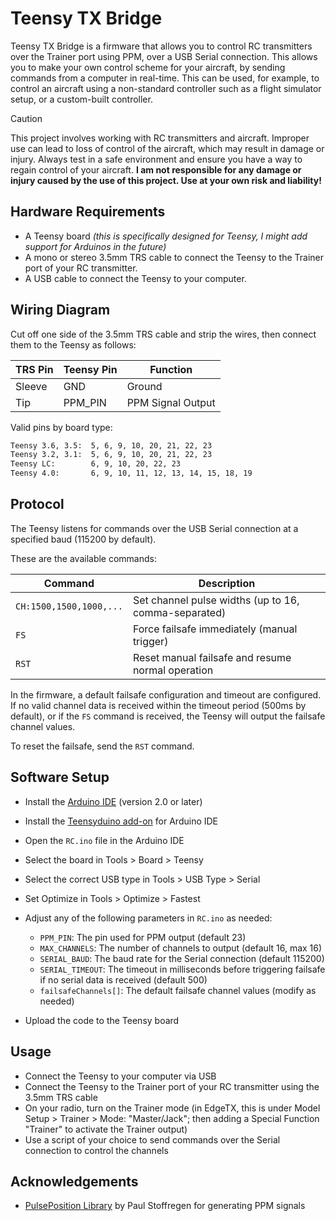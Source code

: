 # Teensy TX Bridge

Teensy TX Bridge is a firmware that allows you to control RC transmitters over the Trainer port using PPM, over a USB Serial connection.
This allows you to make your own control scheme for your aircraft, by sending commands from a computer in real-time.
This can be used, for example, to control an aircraft using a non-standard controller such as a flight simulator setup, or a custom-built controller.

> [!CAUTION]
> This project involves working with RC transmitters and aircraft. Improper use can lead to loss of control of the aircraft, which may result in damage or injury. Always test in a safe environment and ensure you have a way to regain control of your aircraft. **I am not responsible for any damage or injury caused by the use of this project. Use at your own risk and liability!**

## Hardware Requirements

- A Teensy board _(this is specifically designed for Teensy, I might add support for Arduinos in the future)_
- A mono or stereo 3.5mm TRS cable to connect the Teensy to the Trainer port of your RC transmitter.
- A USB cable to connect the Teensy to your computer.

## Wiring Diagram

Cut off one side of the 3.5mm TRS cable and strip the wires, then connect them to the Teensy as follows:

| TRS Pin | Teensy Pin | Function          |
| ------- | ---------- | ----------------- |
| Sleeve  | GND        | Ground            |
| Tip     | PPM_PIN    | PPM Signal Output |

Valid pins by board type:

```txt
Teensy 3.6, 3.5:  5, 6, 9, 10, 20, 21, 22, 23
Teensy 3.2, 3.1:  5, 6, 9, 10, 20, 21, 22, 23
Teensy LC:        6, 9, 10, 20, 22, 23
Teensy 4.0:       6, 9, 10, 11, 12, 13, 14, 15, 18, 19
```

## Protocol

The Teensy listens for commands over the USB Serial connection at a specified baud (115200 by default).

These are the available commands:

| Command                 | Description                                          |
| ----------------------- | ---------------------------------------------------- |
| `CH:1500,1500,1000,...` | Set channel pulse widths (up to 16, comma-separated) |
| `FS`                    | Force failsafe immediately (manual trigger)          |
| `RST`                   | Reset manual failsafe and resume normal operation    |

In the firmware, a default failsafe configuration and timeout are configured. If no valid channel data is received within the timeout period (500ms by default), or if the `FS` command is received, the Teensy will output the failsafe channel values.

To reset the failsafe, send the `RST` command.

## Software Setup

- Install the [Arduino IDE](https://www.arduino.cc/en/software/) (version 2.0 or later)
- Install the [Teensyduino add-on](https://www.pjrc.com/teensy/td_download.html) for Arduino IDE
- Open the `RC.ino` file in the Arduino IDE
- Select the board in Tools > Board > Teensy
- Select the correct USB type in Tools > USB Type > Serial
- Set Optimize in Tools > Optimize > Fastest
- Adjust any of the following parameters in `RC.ino` as needed:

  - `PPM_PIN`: The pin used for PPM output (default 23)
  - `MAX_CHANNELS`: The number of channels to output (default 16, max 16)
  - `SERIAL_BAUD`: The baud rate for the Serial connection (default 115200)
  - `SERIAL_TIMEOUT`: The timeout in milliseconds before triggering failsafe if no serial data is received (default 500)
  - `failsafeChannels[]`: The default failsafe channel values (modify as needed)

- Upload the code to the Teensy board

## Usage

- Connect the Teensy to your computer via USB
- Connect the Teensy to the Trainer port of your RC transmitter using the 3.5mm TRS cable
- On your radio, turn on the Trainer mode (in EdgeTX, this is under Model Setup > Trainer > Mode: "Master/Jack"; then adding a Special Function "Trainer" to activate the Trainer output)
- Use a script of your choice to send commands over the Serial connection to control the channels

## Acknowledgements

- [PulsePosition Library](https://github.com/PaulStoffregen/PulsePosition) by Paul Stoffregen for generating PPM signals
